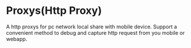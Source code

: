 Proxys(Http Proxy)
========================
A http proxys for pc network local share with mobile device.
Support a convenient method to debug and capture http request from you mobile or webapp. 





